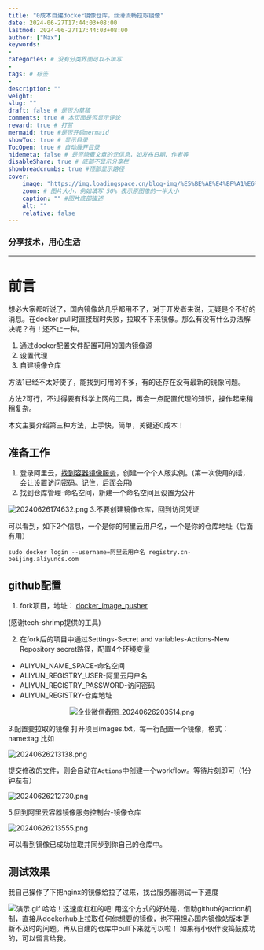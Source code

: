 ```yaml
---
title: "0成本自建docker镜像仓库，丝滑流畅拉取镜像"
date: 2024-06-27T17:44:03+08:00
lastmod: 2024-06-27T17:44:03+08:00
author: ["Max"]
keywords: 
- 
categories: # 没有分类界面可以不填写
- 
tags: # 标签
- 
description: ""
weight:
slug: ""
draft: false # 是否为草稿
comments: true # 本页面是否显示评论
reward: true # 打赏
mermaid: true #是否开启mermaid
showToc: true # 显示目录
TocOpen: true # 自动展开目录
hidemeta: false # 是否隐藏文章的元信息，如发布日期、作者等
disableShare: true # 底部不显示分享栏
showbreadcrumbs: true #顶部显示路径
cover:
    image: "https://img.loadingspace.cn/blog-img/%E5%BE%AE%E4%BF%A1%E6%88%AA%E5%9B%BE_20240626172243.png" #图片路径例如：posts/tech/123/123.png
    zoom: # 图片大小，例如填写 50% 表示原图像的一半大小
    caption: "" #图片底部描述
    alt: ""
    relative: false
---
```

### 分享技术，用心生活

---


# 前言
想必大家都听说了，国内镜像站几乎都用不了，对于开发者来说，无疑是个不好的消息。在docker pull时直接超时失败，拉取不下来镜像。那么有没有什么办法解决呢？有！还不止一种。

1. 通过docker配置文件配置可用的国内镜像源
2. 设置代理
3. 自建镜像仓库

方法1已经不太好使了，能找到可用的不多，有的还存在没有最新的镜像问题。

方法2可行，不过得要有科学上网的工具，再会一点配置代理的知识，操作起来稍稍复杂。

本文主要介绍第三种方法，上手快，简单，关键还0成本！

## 准备工作
1. 登录阿里云，[找到容器镜像服务](<https://cr.console.aliyun.com/>)，创建一个个人版实例。(第一次使用的话，会让设置访问密码。记住，后面会用)
2. 找到仓库管理-命名空间，新建一个命名空间且设置为公开

![20240626174632.png](https://img.loadingspace.cn/blog-img/%E5%BE%AE%E4%BF%A1%E6%88%AA%E5%9B%BE_20240626174632.png)
3.不要创建镜像仓库，回到访问凭证

可以看到，如下2个信息，一个是你的阿里云用户名，一个是你的仓库地址（后面有用）
```
sudo docker login --username=阿里云用户名 registry.cn-beijing.aliyuncs.com
```
## github配置
1. fork项目，地址：
[docker_image_pusher](https://github.com/tech-shrimp/docker_image_pusher)

(感谢tech-shrimp提供的工具)

2. 在fork后的项目中通过Settings-Secret and variables-Actions-New Repository secret路径，配置4个环境变量
- ALIYUN_NAME_SPACE-命名空间
- ALIYUN_REGISTRY_USER-阿里云用户名
- ALIYUN_REGISTRY_PASSWORD-访问密码
- ALIYUN_REGISTRY-仓库地址

<p align=center><img src="https://img.loadingspace.cn/blog-img/%E4%BC%81%E4%B8%9A%E5%BE%AE%E4%BF%A1%E6%88%AA%E5%9B%BE_20240626203514.png" alt="企业微信截图_20240626203514.png"  /></p>

3.配置要拉取的镜像
打开项目images.txt，每一行配置一个镜像，格式：name:tag 比如

![20240626213138.png](https://img.loadingspace.cn/blog-img/%E4%BC%81%E4%B8%9A%E5%BE%AE%E4%BF%A1%E6%88%AA%E5%9B%BE_20240626213138.png)

提交修改的文件，则会自动在`Actions`中创建一个workflow。等待片刻即可（1分钟左右）

![20240626212730.png](https://img.loadingspace.cn/blog-img/%E4%BC%81%E4%B8%9A%E5%BE%AE%E4%BF%A1%E6%88%AA%E5%9B%BE_20240626212730.png)

5.回到阿里云容器镜像服务控制台-镜像仓库

![20240626213555.png](https://img.loadingspace.cn/blog-img/%E4%BC%81%E4%B8%9A%E5%BE%AE%E4%BF%A1%E6%88%AA%E5%9B%BE_20240626213555.png)

可以看到镜像已成功拉取并同步到你自己的仓库中。
## 测试效果
我自己操作了下把nginx的镜像给拉了过来，找台服务器测试一下速度


![演示.gif](https://img.loadingspace.cn/blog-img/%E6%BC%94%E7%A4%BA.gif)
哈哈！这速度杠杠的吧! 用这个方式的好处是，借助github的action机制，直接从dockerhub上拉取任何你想要的镜像，也不用担心国内镜像站版本更新不及时的问题。再从自建的仓库中pull下来就可以啦！
如果有小伙伴没捣鼓成功的，可以留言给我。